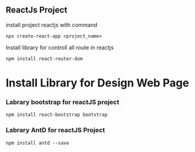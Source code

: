 ## ReactJs Project

install project reactjs with command
```
npx create-react-app <project_name>
```

Install library for controll all route in reactjs
```
npm install react-router-dom
```

# Install Library for Design Web Page
### Labrary bootstrap for reactJS project
```
npm install react-bootstrap bootstrap
```
### Labrary AntD for reactJS Project
```
npm install antd --save
```
